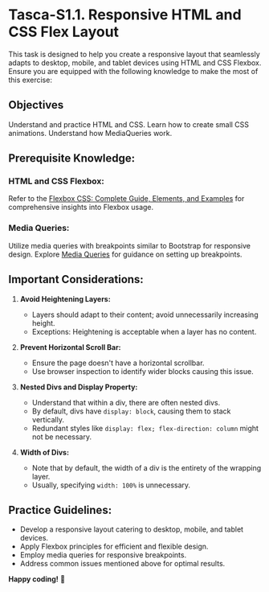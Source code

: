 # Tasca-S1.1. Responsive HTML and CSS Flex Layout

This task is designed to help you create a responsive layout that seamlessly adapts to desktop, mobile, and tablet devices using HTML and CSS Flexbox. Ensure you are equipped with the following knowledge to make the most of this exercise:

## Objectives
Understand and practice HTML and CSS.
Learn how to create small CSS animations.
Understand how MediaQueries work.

## Prerequisite Knowledge:

### HTML and CSS Flexbox:

Refer to the [Flexbox CSS: Complete Guide, Elements, and Examples](https://www.aluracursos.com/blog/flexbox-css-guia-completo-elementos-y-ejemplos) for comprehensive insights into Flexbox usage.

### Media Queries:

Utilize media queries with breakpoints similar to Bootstrap for responsive design.
Explore [Media Queries](https://getbootstrap.com/docs/5.3/layout/breakpoints/#media-queries) for guidance on setting up breakpoints.

## Important Considerations:

1. **Avoid Heightening Layers:**
   - Layers should adapt to their content; avoid unnecessarily increasing height.
   - Exceptions: Heightening is acceptable when a layer has no content.

2. **Prevent Horizontal Scroll Bar:**
   - Ensure the page doesn't have a horizontal scrollbar.
   - Use browser inspection to identify wider blocks causing this issue.

3. **Nested Divs and Display Property:**
   - Understand that within a div, there are often nested divs.
   - By default, divs have `display: block`, causing them to stack vertically.
   - Redundant styles like `display: flex; flex-direction: column` might not be necessary.

4. **Width of Divs:**
   - Note that by default, the width of a div is the entirety of the wrapping layer.
   - Usually, specifying `width: 100%` is unnecessary.

## Practice Guidelines:

- Develop a responsive layout catering to desktop, mobile, and tablet devices.
- Apply Flexbox principles for efficient and flexible design.
- Employ media queries for responsive breakpoints.
- Address common issues mentioned above for optimal results.

**Happy coding!** 🚀

